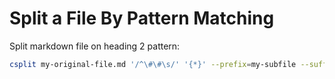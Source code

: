 # Split a File By Pattern Matching

Split markdown file on heading 2 pattern:

```bash
csplit my-original-file.md '/^\#\#\s/' '{*}' --prefix=my-subfile --suffix-format="%d.md"
```
